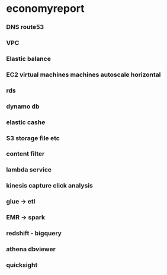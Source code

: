 # economyreport
### DNS route53
### VPC
### Elastic balance
### EC2 virtual machines machines autoscale horizontal
### rds
### dynamo db
### elastic cashe
### S3 storage file etc
### content filter
### lambda service
### kinesis capture click analysis
### glue -> etl 
### EMR -> spark 
### redshift - bigquery 
### athena dbviewer
### quicksight
